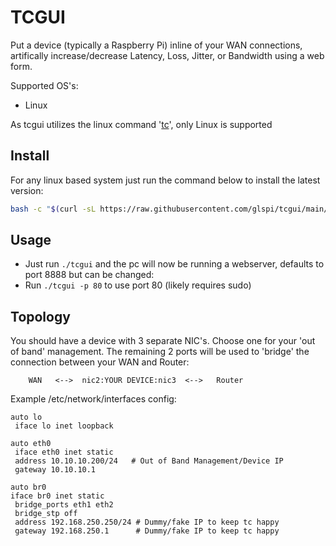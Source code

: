 # TCGUI
Put a device (typically a Raspberry Pi) inline of your WAN connections, artifically increase/decrease
Latency, Loss, Jitter, or Bandwidth using a web form.

Supported OS's:
- Linux

As tcgui utilizes the linux command '[tc](https://man7.org/linux/man-pages/man8/tc.8.html)', only Linux is supported

## Install
For any linux based system just run the command below to install the latest version:
```bash
bash -c "$(curl -sL https://raw.githubusercontent.com/glspi/tcgui/main/get.sh)"
```

## Usage
- Just run `./tcgui` and the pc will now be running a webserver, defaults to port 8888 but can be changed:
- Run `./tcgui -p 80` to use port 80 (likely requires sudo)


## Topology
You should have a device with 3 separate NIC's. Choose one for your 'out of band' management. The remaining 2 ports 
will be used to 'bridge' the connection between your WAN and Router:

        WAN   <-->  nic2:YOUR DEVICE:nic3  <-->   Router

Example /etc/network/interfaces config:
```
auto lo
 iface lo inet loopback

auto eth0
 iface eth0 inet static
 address 10.10.10.200/24   # Out of Band Management/Device IP
 gateway 10.10.10.1

auto br0
iface br0 inet static
 bridge_ports eth1 eth2
 bridge_stp off
 address 192.168.250.250/24 # Dummy/fake IP to keep tc happy
 gateway 192.168.250.1      # Dummy/fake IP to keep tc happy
 ```
